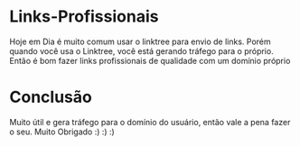 # Links-Profissionais
Hoje em Dia é muito comum usar o linktree para envio de links. Porém quando você usa o Linktree, você está gerando tráfego para o próprio. Então é bom fazer links profissionais de qualidade com um domínio próprio

# Conclusão
Muito útil e gera tráfego para o domínio do usuário, então vale a pena fazer o seu. Muito Obrigado :) :) :)
